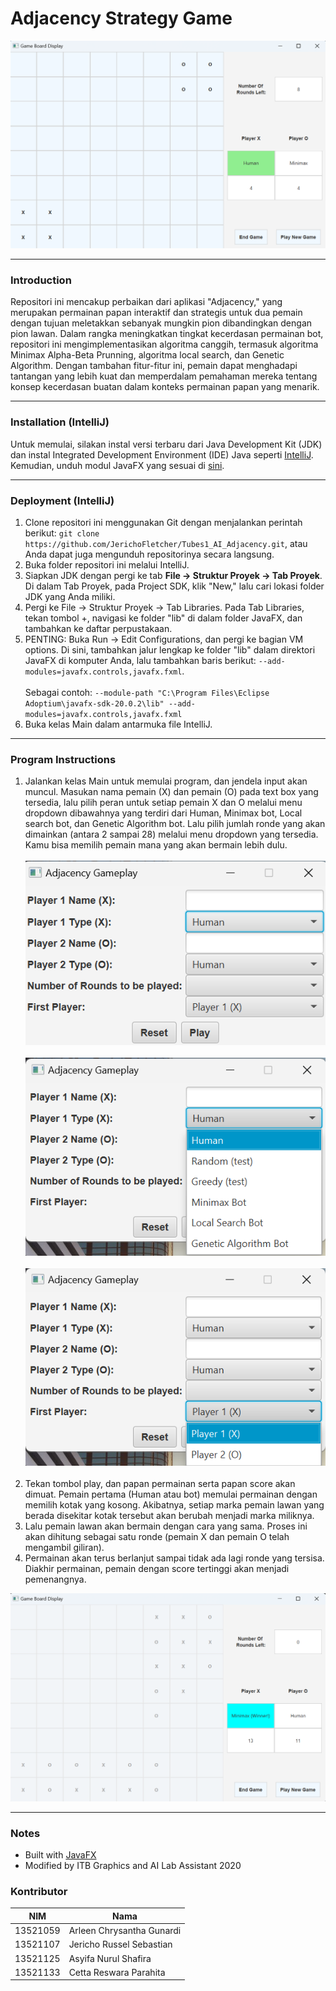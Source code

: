 # Adjacency Strategy Game

<kbd>
  <img src="https://github.com/JerichoFletcher/Tubes1_AI_Adjacency/blob/main/Screenshot/gamePlay.png">
</kbd>

<hr>

### Introduction
Repositori ini mencakup perbaikan dari aplikasi "Adjacency," yang merupakan permainan papan interaktif dan strategis untuk dua pemain dengan tujuan meletakkan sebanyak mungkin pion dibandingkan dengan pion lawan. Dalam rangka meningkatkan tingkat kecerdasan permainan bot, repositori ini mengimplementasikan algoritma canggih, termasuk algoritma Minimax Alpha-Beta Prunning, algoritma local search, dan Genetic Algorithm. Dengan tambahan fitur-fitur ini, pemain dapat menghadapi tantangan yang lebih kuat dan memperdalam pemahaman mereka tentang konsep kecerdasan buatan dalam konteks permainan papan yang menarik.

<hr>

### Installation (IntelliJ)
Untuk memulai, silakan instal versi terbaru dari Java Development Kit (JDK) dan instal Integrated Development Environment (IDE) Java seperti <a href="https://www.jetbrains.com/idea/">IntelliJ</a>. Kemudian, unduh modul JavaFX yang sesuai di <a href="https://gluonhq.com/products/javafx/">sini</a>.

<hr>

### Deployment (IntelliJ)

1. Clone repositori ini menggunakan Git dengan menjalankan perintah berikut: `git clone https://github.com/JerichoFletcher/Tubes1_AI_Adjacency.git`, atau Anda dapat juga mengunduh repositorinya secara langsung.
2. Buka folder repositori ini melalui IntelliJ.
3. Siapkan JDK dengan pergi ke tab **File -> Struktur Proyek -> Tab Proyek**. Di dalam Tab Proyek, pada Project SDK, klik "New," lalu cari lokasi folder JDK yang Anda miliki.
4. Pergi ke File -> Struktur Proyek -> Tab Libraries. Pada Tab Libraries, tekan tombol +, navigasi ke folder "lib" di dalam folder JavaFX, dan tambahkan ke daftar perpustakaan.
5. PENTING: Buka Run -> Edit Configurations, dan pergi ke bagian VM options. Di sini, tambahkan jalur lengkap ke folder "lib" dalam direktori JavaFX di komputer Anda, lalu tambahkan baris berikut: `--add-modules=javafx.controls,javafx.fxml`. <br><br>
   Sebagai contoh: `--module-path "C:\Program Files\Eclipse Adoptium\javafx-sdk-20.0.2\lib" --add-modules=javafx.controls,javafx.fxml`
6. Buka kelas Main dalam antarmuka file IntelliJ.

<hr>

### Program Instructions
1. Jalankan kelas Main untuk memulai program, dan jendela input akan muncul. Masukan nama pemain (X) dan pemain (O) pada text box yang tersedia, lalu pilih peran untuk setiap pemain X dan O melalui menu dropdown dibawahnya yang terdiri dari Human, Minimax bot, Local search bot, dan Genetic Algorithm bot.
Lalu pilih jumlah ronde yang akan dimainkan (antara 2 sampai 28) melalui menu dropdown yang tersedia.
Kamu bisa memilih pemain mana yang akan bermain lebih dulu.
<br><br><kbd>
<img src="https://github.com/JerichoFletcher/Tubes1_AI_Adjacency/blob/main/Screenshot/inputScreen-1.png"></kbd>
<br><br>
<img src="https://github.com/JerichoFletcher/Tubes1_AI_Adjacency/blob/main/Screenshot/inputScreen-2.png"></kbd>
<br><br>
<img src="https://github.com/JerichoFletcher/Tubes1_AI_Adjacency/blob/main/Screenshot/inputScreen-3.png"></kbd>
<br><br>
2. Tekan tombol play, dan papan permainan serta papan score akan dimuat. Pemain pertama (Human atau bot) memulai permainan dengan memilih kotak yang kosong. Akibatnya, setiap marka pemain lawan yang berada disekitar kotak tersebut akan berubah menjadi marka miliknya.
3. Lalu pemain lawan akan bermain dengan cara yang sama. Proses ini akan dihitung sebagai satu ronde (pemain X dan pemain O telah mengambil giliran).
4. Permainan akan terus berlanjut sampai tidak ada lagi ronde yang tersisa. Diakhir permainan, pemain dengan score tertinggi akan menjadi pemenangnya.
<kbd>
  <img src="https://github.com/JerichoFletcher/Tubes1_AI_Adjacency/blob/main/Screenshot/minimax-human.png">
</kbd>

<hr>

### Notes
<ul>
  <li>Built with <a href="https://openjfx.io/">JavaFX</a></li>
  <li>Modified by ITB Graphics and AI Lab Assistant 2020</li>
</ul>

### Kontributor
| NIM      | Nama                      |
|----------|---------------------------|
| 13521059 | Arleen Chrysantha Gunardi |
| 13521107 | Jericho Russel Sebastian  |
| 13521125 | Asyifa Nurul Shafira      |
| 13521133 | Cetta Reswara Parahita    |
